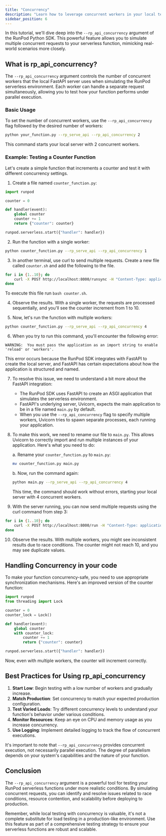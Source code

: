 ```yaml
---
title: "Concurrency"
description: "Learn how to leverage concurrent workers in your local testing environment"
sidebar_position: 6
---
```


In this tutorial, we'll dive deep into the `--rp_api_concurrency` argument of the RunPod Python SDK. 
This powerful feature allows you to simulate multiple concurrent requests to your serverless function, mimicking real-world scenarios more closely.

## What is rp_api_concurrency?

The `--rp_api_concurrency` argument controls the number of concurrent workers that the local FastAPI server uses when simulating the RunPod serverless environment. Each worker can handle a separate request simultaneously, allowing you to test how your function performs under parallel execution.


### Basic Usage

To set the number of concurrent workers, use the `--rp_api_concurrency` flag followed by the desired number of workers:

```bash
python your_function.py --rp_serve_api --rp_api_concurrency 2
```

This command starts your local server with 2 concurrent workers.

### Example: Testing a Counter Function

Let's create a simple function that increments a counter and test it with different concurrency settings.

1. Create a file named `counter_function.py`:

```python
import runpod

counter = 0

def handler(event):
    global counter
    counter += 1
    return {"counter": counter}

runpod.serverless.start({"handler": handler})
```

2. Run the function with a single worker:

```bash
python counter_function.py --rp_serve_api --rp_api_concurrency 1
```

3. In another terminal, use curl to send multiple requests.
Create a new file called `counter.sh` and add the following to the file.

```bash
for i in {1..10}; do
    curl -X POST http://localhost:8000/runsync -H "Content-Type: application/json" -d '{"input": {}}' &
done
```

To execute this file run `bash counter.sh`.

4. Observe the results. With a single worker, the requests are processed sequentially, and you'll see the counter increment from 1 to 10.


5. Now, let's run the function with multiple workers:

```bash
python counter_function.py --rp_serve_api --rp_api_concurrency 4
```

6. When you try to run this command, you'll encounter the following error:

```
WARNING:  You must pass the application as an import string to enable 'reload' or 'workers'.
```

This error occurs because the RunPod SDK integrates with FastAPI to create the local server, and FastAPI has certain expectations about how the application is structured and named.

7. To resolve this issue, we need to understand a bit more about the FastAPI integration:

   - The RunPod SDK uses FastAPI to create an ASGI application that simulates the serverless environment.
   - FastAPI's underlying server, Uvicorn, expects the main application to be in a file named `main.py` by default.
   - When you use the `--rp_api_concurrency` flag to specify multiple workers, Uvicorn tries to spawn separate processes, each running your application.

8. To make this work, we need to rename our file to `main.py`. This allows Uvicorn to correctly import and run multiple instances of your application. Here's what you need to do:

   a. Rename your `counter_function.py` to `main.py`:
   
   ```bash
   mv counter_function.py main.py
   ```

   b. Now, run the command again:

   ```bash
   python main.py --rp_serve_api --rp_api_concurrency 4
   ```

   This time, the command should work without errors, starting your local server with 4 concurrent workers.

9. With the server running, you can now send multiple requests using the curl command from step 3:

```bash
for i in {1..10}; do
    curl -X POST http://localhost:8000/run -H "Content-Type: application/json" -d '{"input": {}}' &
done
```

10. Observe the results. With multiple workers, you might see inconsistent results due to race conditions. 
The counter might not reach 10, and you may see duplicate values.

## Handling Concurrency in your code

To make your function concurrency-safe, you need to use appropriate synchronization mechanisms. 
Here's an improved version of the counter function:

```python
import runpod
from threading import Lock

counter = 0
counter_lock = Lock()

def handler(event):
    global counter
    with counter_lock:
        counter += 1
        return {"counter": counter}

runpod.serverless.start({"handler": handler})
```

Now, even with multiple workers, the counter will increment correctly.

## Best Practices for Using rp_api_concurrency

1. **Start Low**: Begin testing with a low number of workers and gradually increase.
2. **Match Production**: Set concurrency to match your expected production configuration.
3. **Test Varied Loads**: Try different concurrency levels to understand your function's behavior under various conditions.
4. **Monitor Resources**: Keep an eye on CPU and memory usage as you increase concurrency.
5. **Use Logging**: Implement detailed logging to track the flow of concurrent executions.


It's important to note that `--rp_api_concurrency` provides concurrent execution, not necessarily parallel execution. 
The degree of parallelism depends on your system's capabilities and the nature of your function.

## Conclusion

The `--rp_api_concurrency` argument is a powerful tool for testing your RunPod serverless functions under more realistic conditions. By simulating concurrent requests, you can identify and resolve issues related to race conditions, resource contention, and scalability before deploying to production.

Remember, while local testing with concurrency is valuable, it's not a complete substitute for load testing in a production-like environment. 
Use this feature as part of a comprehensive testing strategy to ensure your serverless functions are robust and scalable.
